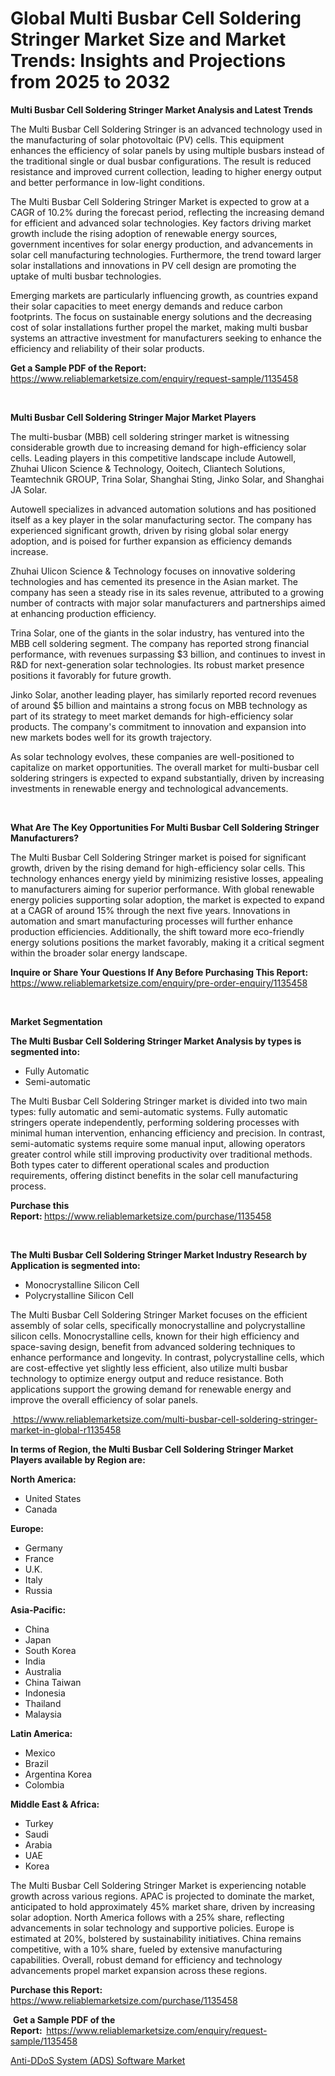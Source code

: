 <p><h1>Global Multi Busbar Cell Soldering Stringer Market Size and Market Trends: Insights and Projections from 2025 to 2032</h1></p><p><strong>Multi Busbar Cell Soldering Stringer Market Analysis and Latest Trends</strong></p>
<p><p>The Multi Busbar Cell Soldering Stringer is an advanced technology used in the manufacturing of solar photovoltaic (PV) cells. This equipment enhances the efficiency of solar panels by using multiple busbars instead of the traditional single or dual busbar configurations. The result is reduced resistance and improved current collection, leading to higher energy output and better performance in low-light conditions.</p><p>The Multi Busbar Cell Soldering Stringer Market is expected to grow at a CAGR of 10.2% during the forecast period, reflecting the increasing demand for efficient and advanced solar technologies. Key factors driving market growth include the rising adoption of renewable energy sources, government incentives for solar energy production, and advancements in solar cell manufacturing technologies. Furthermore, the trend toward larger solar installations and innovations in PV cell design are promoting the uptake of multi busbar technologies.</p><p>Emerging markets are particularly influencing growth, as countries expand their solar capacities to meet energy demands and reduce carbon footprints. The focus on sustainable energy solutions and the decreasing cost of solar installations further propel the market, making multi busbar systems an attractive investment for manufacturers seeking to enhance the efficiency and reliability of their solar products.</p></p>
<p><strong>Get a Sample PDF of the Report:&nbsp;</strong> <a href="https://www.reliablemarketsize.com/enquiry/request-sample/1135458?utm_campaign=2334&utm_medium=2&utm_source=Github&utm_content=ia&utm_term=25032025&utm_id=multi-busbar-cell-soldering-stringer">https://www.reliablemarketsize.com/enquiry/request-sample/1135458</a></p>
<p>&nbsp;</p>
<p><strong>Multi Busbar Cell Soldering Stringer Major Market Players</strong></p>
<p><p>The multi-busbar (MBB) cell soldering stringer market is witnessing considerable growth due to increasing demand for high-efficiency solar cells. Leading players in this competitive landscape include Autowell, Zhuhai Ulicon Science & Technology, Ooitech, Cliantech Solutions, Teamtechnik GROUP, Trina Solar, Shanghai Sting, Jinko Solar, and Shanghai JA Solar.</p><p>Autowell specializes in advanced automation solutions and has positioned itself as a key player in the solar manufacturing sector. The company has experienced significant growth, driven by rising global solar energy adoption, and is poised for further expansion as efficiency demands increase.</p><p>Zhuhai Ulicon Science & Technology focuses on innovative soldering technologies and has cemented its presence in the Asian market. The company has seen a steady rise in its sales revenue, attributed to a growing number of contracts with major solar manufacturers and partnerships aimed at enhancing production efficiency.</p><p>Trina Solar, one of the giants in the solar industry, has ventured into the MBB cell soldering segment. The company has reported strong financial performance, with revenues surpassing $3 billion, and continues to invest in R&D for next-generation solar technologies. Its robust market presence positions it favorably for future growth.</p><p>Jinko Solar, another leading player, has similarly reported record revenues of around $5 billion and maintains a strong focus on MBB technology as part of its strategy to meet market demands for high-efficiency solar products. The company's commitment to innovation and expansion into new markets bodes well for its growth trajectory.</p><p>As solar technology evolves, these companies are well-positioned to capitalize on market opportunities. The overall market for multi-busbar cell soldering stringers is expected to expand substantially, driven by increasing investments in renewable energy and technological advancements.</p></p>
<p>&nbsp;</p>
<p><strong>What Are The Key Opportunities For Multi Busbar Cell Soldering Stringer Manufacturers?</strong></p>
<p><p>The Multi Busbar Cell Soldering Stringer market is poised for significant growth, driven by the rising demand for high-efficiency solar cells. This technology enhances energy yield by minimizing resistive losses, appealing to manufacturers aiming for superior performance. With global renewable energy policies supporting solar adoption, the market is expected to expand at a CAGR of around 15% through the next five years. Innovations in automation and smart manufacturing processes will further enhance production efficiencies. Additionally, the shift toward more eco-friendly energy solutions positions the market favorably, making it a critical segment within the broader solar energy landscape.</p></p>
<p><strong>Inquire or Share Your Questions If Any Before Purchasing This Report:</strong> <a href="https://www.reliablemarketsize.com/enquiry/pre-order-enquiry/1135458?utm_campaign=2334&utm_medium=2&utm_source=Github&utm_content=ia&utm_term=25032025&utm_id=multi-busbar-cell-soldering-stringer">https://www.reliablemarketsize.com/enquiry/pre-order-enquiry/1135458</a></p>
<p>&nbsp;</p>
<p><strong>Market Segmentation</strong></p>
<p><strong>The Multi Busbar Cell Soldering Stringer Market Analysis by types is segmented into:</strong></p>
<p><ul><li>Fully Automatic</li><li>Semi-automatic</li></ul></p>
<p><p>The Multi Busbar Cell Soldering Stringer market is divided into two main types: fully automatic and semi-automatic systems. Fully automatic stringers operate independently, performing soldering processes with minimal human intervention, enhancing efficiency and precision. In contrast, semi-automatic systems require some manual input, allowing operators greater control while still improving productivity over traditional methods. Both types cater to different operational scales and production requirements, offering distinct benefits in the solar cell manufacturing process.</p></p>
<p><strong>Purchase this Report:&nbsp;</strong><a href="https://www.reliablemarketsize.com/purchase/1135458?utm_campaign=2334&utm_medium=2&utm_source=Github&utm_content=ia&utm_term=25032025&utm_id=multi-busbar-cell-soldering-stringer">https://www.reliablemarketsize.com/purchase/1135458</a></p>
<p>&nbsp;</p>
<p><strong>The Multi Busbar Cell Soldering Stringer Market Industry Research by Application is segmented into:</strong></p>
<p><ul><li>Monocrystalline Silicon Cell</li><li>Polycrystalline Silicon Cell</li></ul></p>
<p><p>The Multi Busbar Cell Soldering Stringer Market focuses on the efficient assembly of solar cells, specifically monocrystalline and polycrystalline silicon cells. Monocrystalline cells, known for their high efficiency and space-saving design, benefit from advanced soldering techniques to enhance performance and longevity. In contrast, polycrystalline cells, which are cost-effective yet slightly less efficient, also utilize multi busbar technology to optimize energy output and reduce resistance. Both applications support the growing demand for renewable energy and improve the overall efficiency of solar panels.</p></p>
<p><a href="https://www.reliablemarketsize.com/multi-busbar-cell-soldering-stringer-market-in-global-r1135458?utm_campaign=2334&utm_medium=2&utm_source=Github&utm_content=ia&utm_term=25032025&utm_id=multi-busbar-cell-soldering-stringer">&nbsp;https://www.reliablemarketsize.com/multi-busbar-cell-soldering-stringer-market-in-global-r1135458</a></p>
<p><strong>In terms of Region, the Multi Busbar Cell Soldering Stringer Market Players available by Region are:</strong></p>
<p>
    <p> <strong> North America: </strong>
        <ul>
            <li>United States</li>
            <li>Canada</li>
        </ul>
        </p> 
    <p> <strong> Europe: </strong>
        <ul>
            <li>Germany</li>
            <li>France</li>
            <li>U.K.</li>
            <li>Italy</li>
            <li>Russia</li>
        </ul>
        </p> 
    <p> <strong> Asia-Pacific: </strong>
        <ul>
            <li>China</li>
            <li>Japan</li>
            <li>South Korea</li>
            <li>India</li>
            <li>Australia</li>
            <li>China Taiwan</li>
            <li>Indonesia</li>
            <li>Thailand</li>
            <li>Malaysia</li>
        </ul>
        </p> 
    <p> <strong> Latin America: </strong>
        <ul>
            <li>Mexico</li>
            <li>Brazil</li>
            <li>Argentina Korea</li>
            <li>Colombia</li>
        </ul>
        </p> 
    <p> <strong> Middle East & Africa: </strong>
        <ul>
            <li>Turkey</li>
            <li>Saudi</li>
            <li>Arabia</li>
            <li>UAE</li>
            <li>Korea</li>
        </ul>
    </p>
    </p>
<p><p>The Multi Busbar Cell Soldering Stringer Market is experiencing notable growth across various regions. APAC is projected to dominate the market, anticipated to hold approximately 45% market share, driven by increasing solar adoption. North America follows with a 25% share, reflecting advancements in solar technology and supportive policies. Europe is estimated at 20%, bolstered by sustainability initiatives. China remains competitive, with a 10% share, fueled by extensive manufacturing capabilities. Overall, robust demand for efficiency and technology advancements propel market expansion across these regions.</p></p>
<p><strong>Purchase this Report: </strong><a href="https://www.reliablemarketsize.com/purchase/1135458?utm_campaign=2334&utm_medium=2&utm_source=Github&utm_content=ia&utm_term=25032025&utm_id=multi-busbar-cell-soldering-stringer">https://www.reliablemarketsize.com/purchase/1135458</a></p>
<p>&nbsp;<strong>Get a Sample PDF of the Report:&nbsp;&nbsp;</strong><a href="https://www.reliablemarketsize.com/enquiry/request-sample/1135458?utm_campaign=2334&utm_medium=2&utm_source=Github&utm_content=ia&utm_term=25032025&utm_id=multi-busbar-cell-soldering-stringer">https://www.reliablemarketsize.com/enquiry/request-sample/1135458</a></p>
<p><strong></strong></p>
<p><p><a href="https://github.com/fettycahow90/Market-Research-Report-List-1/blob/main/anti-ddos-system-ads-software-market.md?utm_campaign=2334&utm_medium=2&utm_source=Github&utm_content=ia&utm_term=25032025&utm_id=multi-busbar-cell-soldering-stringer">Anti-DDoS System (ADS) Software Market</a></p></p>
